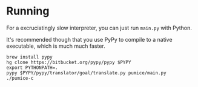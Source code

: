 # Running

For a excruciatingly slow interpreter, you can just run `main.py` with Python.

It's recommended though that you use PyPy to compile to a native executable,
which is much much faster.

    brew install pypy
    hg clone https://bitbucket.org/pypy/pypy $PYPY
    export PYTHONPATH=.
    pypy $PYPY/pypy/translator/goal/translate.py pumice/main.py
    ./pumice-c
